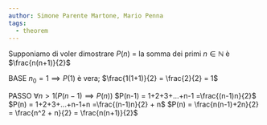 ```yaml
---
author: Simone Parente Martone, Mario Penna
tags:
  - theorem
---
```

Supponiamo di voler dimostrare 
	$P(n)$ = la somma dei primi $n \in \mathbb{N}$ è $\frac{n(n+1)}{2}$ 

BASE
	$n_0 = 1 \implies P(1)$  è vera;
		$\frac{1(1+1)}{2} = \frac{2}{2} = 1$

PASSO
	$\forall n>1 (P(n-1) \implies P(n))$ 
		$P(n-1) = 1+2+3+...+n-1 =\frac{(n-1)n}{2}$
		$P(n) = 1+2+3+...+n-1+n =\frac{(n-1)n}{2} + n$
		$P(n) = \frac{n(n-1)+2n}{2} = \frac{n^2 + n}{2} = \frac{n(n+1)}{2}$